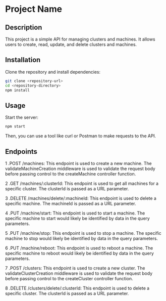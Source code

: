 # Project Name

## Description

This project is a simple API for managing clusters and machines. It allows users to create, read, update, and delete clusters and machines.

## Installation

Clone the repository and install dependencies:

```bash
git clone <repository-url>
cd <repository-directory>
npm install
```

## Usage

Start the server:

```bash
npm start
```

Then, you can use a tool like curl or Postman to make requests to the API.

## Endpoints
1 .POST /machines: This endpoint is used to create a new machine. The validateMachineCreation middleware is used to validate the request body before passing control to the createMachine controller function.

2 .GET /machines/:clusterId: This endpoint is used to get all machines for a specific cluster. The clusterId is passed as a URL parameter.

3 .DELETE /machines/delete/:machineId: This endpoint is used to delete a specific machine. The machineId is passed as a URL parameter.

4 .PUT /machine/start: This endpoint is used to start a machine. The specific machine to start would likely be identified by data in the query parameters.

5 .PUT /machine/stop: This endpoint is used to stop a machine. The specific machine to stop would likely be identified by data in the query parameters.

6 .PUT /machine/reboot: This endpoint is used to reboot a machine. The specific machine to reboot would likely be identified by data in the query parameters.

7 .POST /clusters: This endpoint is used to create a new cluster. The validateClusterCreation middleware is used to validate the request body before passing control to the createCluster controller function.

8 .DELETE /clusters/delete/:clusterId: This endpoint is used to delete a specific cluster. The clusterId is passed as a URL parameter.
